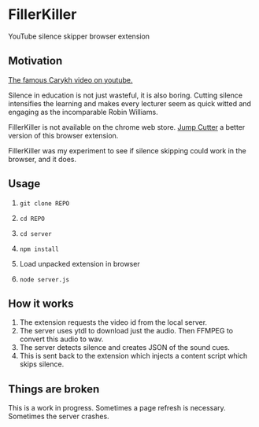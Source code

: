 # FillerKiller

YouTube silence skipper browser extension

## Motivation

[The famous Carykh video on youtube.](https://www.youtube.com/watch?v=DQ8orIurGxw)

Silence in education is not just wasteful, it is also boring. Cutting silence intensifies the learning and makes every lecturer seem as quick witted and engaging as the incomparable Robin Williams.

FillerKiller is not available on the chrome web store. [Jump Cutter](https://chrome.google.com/webstore/detail/jump-cutter/lmppdpldfpfdlipofacekcfleacbbncp) a better version of this browser extension.

FillerKiller was my experiment to see if silence skipping could work in the browser, and it does.

## Usage

1. `git clone REPO`

1. `cd REPO`

1. `cd server`

1. `npm install`

1. Load unpacked extension in browser

1. `node server.js`

## How it works

1. The extension requests the video id from the local server.
1. The server uses ytdl to download just the audio. Then FFMPEG to convert this audio to wav.
1. The server detects silence and creates JSON of the sound cues.
1. This is sent back to the extension which injects a content script which skips silence.

## Things are broken

This is a work in progress. Sometimes a page refresh is necessary. Sometimes the server crashes.
